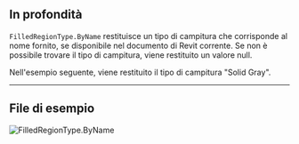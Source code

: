 ## In profondità
`FilledRegionType.ByName` restituisce un tipo di campitura che corrisponde al nome fornito, se disponibile nel documento di Revit corrente. Se non è possibile trovare il tipo di campitura, viene restituito un valore null.

Nell'esempio seguente, viene restituito il tipo di campitura "Solid Gray".
___
## File di esempio

![FilledRegionType.ByName](./Revit.Elements.FilledRegionType.ByName_img.jpg)
